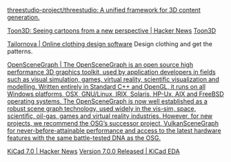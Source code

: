
[threestudio-project/threestudio: A unified framework for 3D content generation.](https://github.com/threestudio-project/threestudio)

[Toon3D: Seeing cartoons from a new perspective | Hacker News](https://news.ycombinator.com/item?id=40389445)
[Toon3D](https://toon3d.studio/)

[Tailornova | Online clothing design software](https://tailornova.com/)
Design clothing and get the patterns.

[OpenSceneGraph | The OpenSceneGraph is an open source high performance 3D graphics toolkit, used by application developers in fields such as visual simulation, games, virtual reality, scientific visualization and modelling. Written entirely in Standard C++ and OpenGL, it runs on all Windows platforms, OSX, GNU/Linux, IRIX, Solaris, HP-Ux, AIX and FreeBSD operating systems. The OpenSceneGraph is now well established as a robust scene graph technology, used widely in the vis-sim, space, scientific, oil-gas, games and virtual reality industries. However, for new projects, we recommend the OSG’s successor project, VulkanSceneGraph for never-before-attainable performance and access to the latest hardware features with the same battle-tested DNA as the OSG.](https://openscenegraph.github.io/openscenegraph.io/)

[KiCad 7.0 | Hacker News](https://news.ycombinator.com/item?id=34769574)
[Version 7.0.0 Released | KiCad EDA](https://www.kicad.org/blog/2023/02/Version-7.0.0-Released/)
